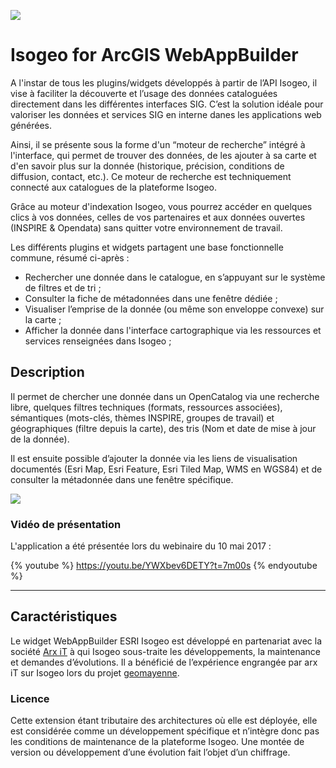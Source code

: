 ![](http://www.isogeo.com/images/logo.png)

# Isogeo for ArcGIS WebAppBuilder

A l'instar de tous les plugins/widgets développés à partir de l’API Isogeo, il vise à faciliter la découverte et l’usage des données cataloguées directement dans les différentes interfaces SIG. C’est la solution idéale pour valoriser les données et services SIG en interne danes les applications web générées.

Ainsi, il se présente sous la forme d'un “moteur de recherche” intégré à l'interface, qui permet de trouver des données, de les ajouter à sa carte et d'en savoir plus sur la donnée (historique, précision, conditions de diffusion, contact, etc.). Ce moteur de recherche est techniquement connecté aux catalogues de la plateforme Isogeo.

Grâce au moteur d'indexation Isogeo, vous pourrez accéder en quelques clics à vos données, celles de vos partenaires et aux données ouvertes (INSPIRE & Opendata) sans quitter votre environnement de travail.

Les différents plugins et widgets partagent une base fonctionnelle commune, résumé ci-après : 

* Rechercher une donnée dans le catalogue, en s’appuyant sur le système de filtres et de tri ;
* Consulter la fiche de métadonnées dans une fenêtre dédiée ;
* Visualiser l’emprise de la donnée (ou même son enveloppe convexe) sur la carte ;
* Afficher la donnée dans l'interface cartographique via les ressources et services renseignées dans Isogeo ;

## Description

Il permet de chercher une donnée dans un OpenCatalog via une recherche libre, quelques filtres techniques (formats, ressources associées), sémantiques (mots-clés, thèmes INSPIRE, groupes de travail) et géographiques (filtre depuis la carte), des tris (Nom et date de mise à jour de la donnée). 

Il est ensuite possible d’ajouter la donnée via les liens de visualisation documentés (Esri Map, Esri Feature, Esri Tiled Map, WMS en WGS84) et de consulter la métadonnée dans une fenêtre spécifique.

![](fr/assets/widget_global_zoom.png)

### Vidéo de présentation

L'application a été présentée lors du webinaire du 10 mai 2017 :

{% youtube %}
https://youtu.be/YWXbev6DETY?t=7m00s
{% endyoutube %}

---

## Caractéristiques

Le widget WebAppBuilder ESRI Isogeo est développé en partenariat avec la société [Arx iT](http://www.arxit.com/) à qui Isogeo sous-traite les développements, la maintenance et demandes d’évolutions. Il a bénéficié de l’expérience engrangée par arx iT sur Isogeo lors du projet [geomayenne](https://www.geomayenne.fr).

### Licence

Cette extension étant tributaire des architectures où elle est déployée, elle est considérée comme un développement spécifique et n’intègre donc pas les conditions de maintenance de la plateforme Isogeo. Une montée de version ou développement d’une évolution fait l’objet d’un chiffrage.